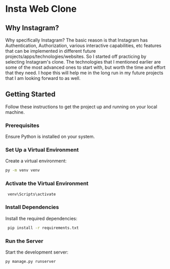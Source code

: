 # Insta Web Clone


## Why Instagram?

Why specifically Instagram? The basic reason is that Instagram has Authentication, Authorization, various interactive capabilities, etc features that can be implemented in different future projects/apps/technologies/websites. So I started off practicing by selecting Instagram's clone. The technologies that I mentioned earlier are some of the most advanced ones to start with, but worth the time and effort that they need. I hope this will help me in the long run in my future projects that I am looking forward to as well.

## Getting Started

Follow these instructions to get the project up and running on your local machine.

### Prerequisites

Ensure Python is installed on your system.

### Set Up a Virtual Environment

Create a virtual environment:

  ```bash
  py -m venv venv
```

### Activate the Virtual Environment

 ```bash
  venv\Scripts\activate
```

### Install Dependencies
Install the required dependencies:
 ```bash
  pip install -r requirements.txt
```

### Run the Server
Start the development server:

```bash
py manage.py runserver
```
